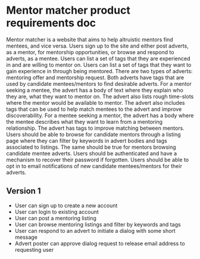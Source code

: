 # Mentor matcher product requirements doc

Mentor matcher is a website that aims to help altruistic mentors find mentees,
and vice versa.
Users sign up to the site and either post adverts, as a mentor, for mentorship
opportunities, or browse and respond to adverts, as a mentee.
Users can list a set of tags that they are experienced in and are willing to
mentor on.
Users can list a set of tags that they want to gain experience in through
being mentored.
There are two types of adverts: mentoring offer and mentorship request.
Both adverts have tags that are used by candidate mentees/mentors to find
desirable adverts.
For a mentor seeking a mentee, the advert has a body of text where they explain
who they are, what they want to mentor on. The advert also lists rough
time-slots where the mentor would be available to mentor. The advert also
includes tags that can be used to help match mentees to the advert and improve
discoverability.
For a mentee seeking a mentor, the advert has a body where the mentee describes
what they want to learn from a mentoring relationship. The advert has tags to
improve matching between mentors.
Users should be able to browse for candidate mentors through a listing page
where they can filter by keywords in advert bodies and tags associated to
listings. The same should be true for mentors browsing candidate mentee
adverts.
Users should be authenticated and have a mechanism to recover their password if
forgotten.
Users should be able to opt in to email notifications of new candidate
mentees/mentors for their adverts.

## Version 1
* User can sign up to create a new account
* User can login to existing account
* User can post a mentoring listing 
* User can browse mentoring listings and filter by keywords and tags
* User can respond to an advert to initiate a dialog with some short message
* Advert poster can approve dialog request to release email address to
  requesting user
